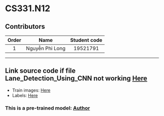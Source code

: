 # CS331.N12
## Contributors
| Order | Name | Student code |
|:-----:|:----:|:------------:|
| 1 | Nguyễn Phi Long | 19521791 | [philong1100 ]

***
## Link source code if file Lane_Detection_Using_CNN not working [Here](https://colab.research.google.com/drive/1KQSA2xzih-2y9gdFWtRf9L-Pj4Y8BiFS?usp=sharing)
* Train images: [Here](https://drive.google.com/file/d/1Z--EwFiHjppfsHYbvT10ybxPDdaZPO4p/view?usp=sharing)
* Labels: [Here](https://drive.google.com/file/d/1I59encbq9S9DkfHRV62OX4KPROHhyL_R/view?usp=sharing)
<h3>This is a pre-trained model: <a target="_blank" href="https://github.com/mvirgo/MLND-Capstone">Author</a></h3>
